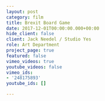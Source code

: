 ```yaml
---
layout: post
category: film
title: Brexit Board Game
date: 2017-12-01T00:00:00.000+00:00
hide_client: false
client: Jack Needel / Studio Yes
role: Art Department
project_page: true
featured: false
vimeo_videos: true
youtube_videos: false
vimeo_ids:
- '248175893'
youtube_ids: []

---
```

